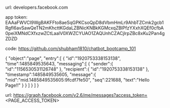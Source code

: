 url: developers.facebook.com

app token: EAAaFWVCI9WgBAKFFto8aeSqGPKCsoQpD8dVbmHmLr9AhbTZCmk2gcb1RgfI6avSawQeTN2mKhcttKGdaLZBNicKNBkKGMcxqZBlPfzYXxhXQEf0cfbA0peiXMNdCXfxzwZCtLaalV0XWZCYUAO1ZAQUnhCZACjlrpZBc8xKu2Pan4gZDZD


code: https://github.com/shubham1810/chatbot_bootcamp_101

{
"object":"page",
"entry":[
	{
	"id":"1920753338153138",
	"time":1485849535643,
	"messaging":[
		{
		"sender":{
			"id":"1156530531126748"
			},
		"recipient":{
			"id":"1920753338153138"
			},
		"timestamp":1485849535605,
		"message":{
			"mid":"mid.1485849535605:9fcdf7fe50",
			"seq":221688,
			"text":"Hello Page!!"
			}
		}
		]
	}
	]
}


url: https://graph.facebook.com/v2.6/me/messages?access_token=<PAGE_ACCESS_TOKEN>